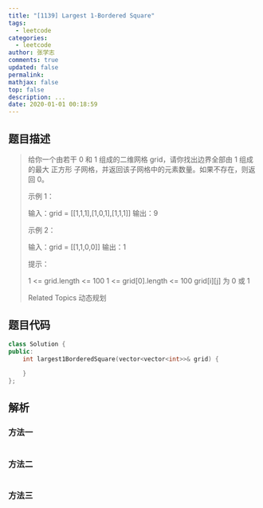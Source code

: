 ```yaml
---
title: "[1139] Largest 1-Bordered Square"
tags:
  - leetcode
categories:
  - leetcode
author: 张学志
comments: true
updated: false
permalink:
mathjax: false
top: false
description: ...
date: 2020-01-01 00:18:59
---
```


## 题目描述

> 给你一个由若干 0 和 1 组成的二维网格 grid，请你找出边界全部由 1 组成的最大 正方形 子网格，并返回该子网格中的元素数量。如果不存在，则返回 0。 
> 
> 
> 
> 示例 1： 
> 
> 输入：grid = [[1,1,1],[1,0,1],[1,1,1]]
> 输出：9
> 
> 
> 示例 2： 
> 
> 输入：grid = [[1,1,0,0]]
> 输出：1
> 
> 
> 
> 
> 提示： 
> 
> 
> 1 <= grid.length <= 100 
> 1 <= grid[0].length <= 100 
> grid[i][j] 为 0 或 1 
> 
> Related Topics 动态规划

## 题目代码

```cpp
class Solution {
public:
    int largest1BorderedSquare(vector<vector<int>>& grid) {
        
    }
};
```

## 解析

### 方法一

```cpp

```

### 方法二

```cpp

```

### 方法三

```cpp

```

